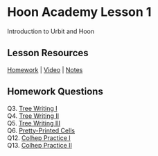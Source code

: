 # Hoon Academy Lesson 1
Introduction to Urbit and Hoon

## Lesson Resources
[Homework](https://forms.gle/wYd328Jw2SUbYzZk8) | [Video](https://youtu.be/T4g1fOOVGLc) | [Notes](https://github.com/tamlut-modnys/curriculum/blob/main/ha-23-3/ha1/ha1.md)

## Homework Questions
Q3. [Tree Writing I](./q3.hoon)  
Q4. [Tree Writing II](./q4.hoon)  
Q5. [Tree Writing III](./q5.hoon)  
Q6. [Pretty-Printed Cells](./q6.hoon)  
Q12. [Colhep Practice I](./q12.hoon)  
Q13. [Colhep Practice II](./q13.hoon)  
